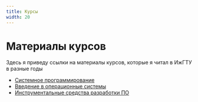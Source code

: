 ```yaml
---
title: Курсы
width: 20
---
```


# Материалы курсов
Здесь я приведу ссылки на материалы курсов, которые я читал в ИжГТУ в разные годы

- [Системное программирование](https://github.com/MihailRomanov/System_Programming_Course)
- [Введение в операционные системы](https://github.com/MihailRomanov/OS_Course)
- [Инструментальные средства разработки ПО](https://github.com/MihailRomanov/DevTools_Course)